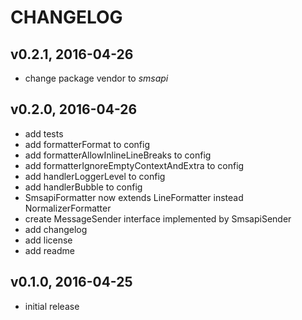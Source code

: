 # CHANGELOG

## v0.2.1, 2016-04-26
* change package vendor to *smsapi*

## v0.2.0, 2016-04-26
* add tests
* add formatterFormat to config
* add formatterAllowInlineLineBreaks to config
* add formatterIgnoreEmptyContextAndExtra to config
* add handlerLoggerLevel to config
* add handlerBubble to config
* SmsapiFormatter now extends LineFormatter instead NormalizerFormatter
* create MessageSender interface implemented by SmsapiSender
* add changelog
* add license
* add readme

## v0.1.0, 2016-04-25
* initial release
